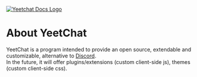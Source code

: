[![Yeetchat Docs Logo](https://yeetchat.github.io/yeetchat-docs/misc/icons/ycdocs-light-transparent.png)](https://docs.yeetchat.xyz)
# About YeetChat
YeetChat is a program intended to provide an open source, extendable and customizable, alternative to [Discord](//discordapp.com).<br>
In the future, it will offer plugins/extensions (custom client-side js), themes (custom client-side css).<br>

